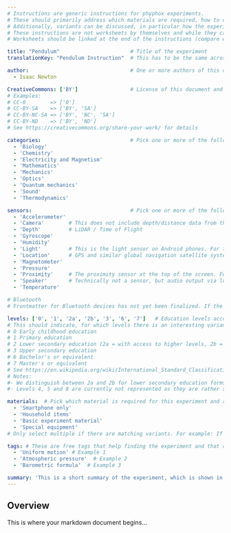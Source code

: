 ```yaml
---
# Instructions are generic instructions for phyphox experiments.
# These should primarily address which materials are required, how to conduct the experiment, which results can be expected, which problems to expect and how to troubleshoot them.
# Additionally, variants can be discussed, in particular how the experiment can be used to cover different subjects and student levels.
# These instructions are not worksheets by themselves and while they can be used by students, they do not directly address students.
# Worksheets should be linked at the end of the instructions (compare with existing experiments).

title: "Pendulum"                       # Title of the experiment
translationKey: "Pendulum Instruction"  # This has to be the same across all translations of the same instructions and allows linking to different language versions despite them having different titles

author:                                 # One or more authors of this document (i.e. your name and anyone who contributed)
  - Isaac Newton

CreativeCommons: ['BY']                 # License of this document and embedded materials (images). This should be a Creative Commons licence. Make this an array of the different CC modules that apply.
# Examples:
# CC-0        => ['0']
# CC-BY-SA    => ['BY', 'SA']
# CC-BY-NC-SA => ['BY', 'NC', 'SA']
# CC-BY-ND    => ['BY', 'ND']
# See https://creativecommons.org/share-your-work/ for details

categories:                             # Pick one or more of the following and remove the others. Do not translate them. Get in touch with the phyphox team before adding new categories or if an item is not automatically translated in the final document
  - 'Biology'
  - 'Chemistry'
  - 'Electricity and Magnetism'
  - 'Mathematics'
  - 'Mechanics'
  - 'Optics'
  - 'Quantum mechanics'
  - 'Sound'
  - 'Thermodynamics'

sensors:                                # Pick one or more of the following and remove the others. Do not translate them. Get in touch with the phyphox team before adding new sensor types or if an item is not automatically translated in the final document
  - 'Accelerometer'
  - 'Camera'        # This does not include depth/distance data from the camera. See "depth"
  - 'Depth'         # LiDAR / Time of Flight
  - 'Gyroscope'
  - 'Humidity'
  - 'Light'         # This is the light sensor on Android phones. For the camera see "Camera"
  - 'Location'      # GPS and similar global navigation satellite systems
  - 'Magnetometer'
  - 'Pressure'
  - 'Proximity'     # The proximity sensor at the top of the screen. For LiDAR / Time of flight sensors that are part of the camera system see "depth"
  - 'Speaker'       # Technically not a sensor, but audio output via loud speaker or connected headphones
  - 'Temperature'

# Bluetooth
# Frontmatter for Bluetooth devices has not yet been finalized. If the experiment uses Bluetooth, please get in touch with the phyphox team first.

levels: ['0', '1', '2a', '2b', '3', '6', '7']   # Education levels according to ISCED-2011
# This should indicate, for which levels there is an interesting variant of the experiment.
# 0 Early childhood education
# 1 Primary education
# 2 Lower secondary education (2a = with access to higher levels, 2b = without access to higher levels)
# 3 Upper secondary education
# 6 Bachelor's or equivalent
# 7 Master's or equivalent
# See https://en.wikipedia.org/wiki/International_Standard_Classification_of_Education or https://uis.unesco.org/en/topic/international-standard-classification-education-isced for details.
# Notes:
#- We distinguish between 2a and 2b for lower secondary education forms that either focus to prepare students to continue with upper secondary education (2a) or that emphasize a path to vocational training (2b)
#- Levels 4, 5 and 8 are currently not represented as they are rather specific. Let us know if you have a use case for this.

materials:  # Pick which material is required for this experiment and remove the others. Do not translate them.
  - 'Smartphone only'
  - 'Household items'
  - 'Basic experiment material'
  - 'Special equipment'
# Only select multiple if there are matching variants. For example: If an experiment requires a stand (basic experiment material) and a plastic bag (household items), only select "basic experiment material". However, if there is a variant that requires a stand and an independent variant that only requires a plastic bag, select both categories.

tags: # These are free tags that help finding the experiment and that can be used in cloud tags. In contrast to the other items you can freely define them and they should be in the language of the document!
  - 'Uniform motion' # Example 1
  - 'Atmospheric pressure'  # Example 2
  - 'Barometric formula'  # Example 3

summary: 'This is a short summary of the experiment, which is shown in listings with multiple experiments.'
---
```


## Overview

This is where your markdown document begins...


